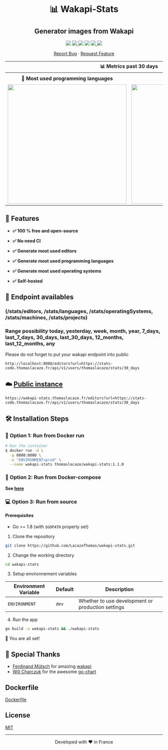 <h1 align="center">
📊 Wakapi-Stats
</h1>

<h2 align="center">
Generator images from Wakapi
</h2>

<p align="center">

  <img src="https://badges.fw-web.space/github/v/release/lacazethomas/wakapi-stats">

  <a href="https://goreportcard.com/report/github.com/LacazeThomas/wakapi-stats">
    <img src="https://goreportcard.com/badge/github.com/LacazeThomas/wakapi-stats">
  </a>
  
  <img src="https://badges.fw-web.space/github/languages/code-size/lacazethomas/wakapi-stats">

  <img src="https://badges.fw-web.space/github/license/LacazeThomas/wakapi-stats">
  
  <a href="https://drone.thomaslacaze.fr/LacazeThomas/wakapi-stats">
    <img src="https://drone.thomaslacaze.fr/api/badges/LacazeThomas/wakapi-stats/status.svg">
  </a>

  <a href="https://coveralls.io/github/LacazeThomas/wakapi-stats?branch=main">
    <img src="https://coveralls.io/repos/github/LacazeThomas/wakapi-stats/badge.svg?branch=main">
  </a>
</p>

<p align="center">
    <a href="https://github.com/LacazeThomas/wakapi-stats/issues/new/choose">Report Bug</a>
    ·
    <a href="https://github.com/LacazeThomas/wakapi-stats/issues/new/choose">Request Feature</a>
</p>


<table>
  <tr>
    <th colspan="2" align="center">
      📊 Metrics past 30 days
    </th>
  </tr>
  <tr>
    <th>💬 Most used programming languages</th>
    <th>🛠️ Most used editors</th>
  </tr>
  <tr>
    <td align="center">
      <img alt="" width="380" src="https://wakapi-stats.thomaslacaze.fr/languages?url=https://stats-code.thomaslacaze.fr/api/v1/users/thomaslacaze/stats/last_30_days">
      <img width="800" height="1" alt="">
    </td>
    <td align="center">
      <img alt="" width="380" src="https://wakapi-stats.thomaslacaze.fr/editors?url=https://stats-code.thomaslacaze.fr/api/v1/users/thomaslacaze/stats/last_30_days">
      <img width="800" height="1" alt="">
    </td>
  </tr>
</table>

## 🧐 Features

- **✅ 100 % free and open-source**

- **✅ No need CI**

- **✅ Generate most used editors**

- **✅ Generate most used programming languages**

- **✅ Generate most used operating systems**

- **✅ Self-hosted**

## 🔧 Endpoint availables 
### (/stats/editors, /stats/languages, /stats/operatingSystems, /stats/machines, /stats/projects)

### Range possibility today, yesterday, week, month, year, 7_days, last_7_days, 30_days, last_30_days, 12_months, last_12_months, any

Please do not forget to put your wakapi endpoint into public 
```
http://localhost:8080/editors?url=https://stats-code.thomaslacaze.fr/api/v1/users/thomaslacaze/stats/30_days
```

## ☁️ [Public instance](https://wakapi-stats.thomaslacaze.fr)
```
https://wakapi-stats.thomaslacaze.fr/editors?url=https://stats-code.thomaslacaze.fr/api/v1/users/thomaslacaze/stats/30_days
```

## 🛠️ Installation Steps

### 🐳 Option 1: Run from Docker run 
```bash
# Run the container
$ docker run -d \
  -p 8080:8080 \
  -e "ENVIRONMENT=prod" \
  --name wakapi-stats thomaslacaze/wakapi-stats:1.1.0
```

### 🐳 Option 2: Run from Docker-compose
**See [here](https://github.com/LacazeThomas/wakapi-stats/blob/main/docker-compose.yml)** 

### 💻 Option 3: Run from source
#### Prerequisites
* Go >= 1.8 (with `$GOPATH` properly set)

1. Clone the repository

```bash
git clone https://github.com/LacazeThomas/wakapi-stats.git
```

2. Change the working directory

```bash
cd wakapi-stats
```

3. Setup environnement variables

| Environment Variable      | Default      | Description                                                         |
|---------------------------|--------------|---------------------------------------------------------------------|
| `ENVIRONMENT`               | `dev`          | Whether to use development or production settings                  |

4. Run the app

```bash
go build -o wakapi-stats && ./wakapi-stats
```

🌟 You are all set!


## 🙇 Special Thanks

- [Ferdinand Mütsch](https://github.com/muety) for amazing [wakapi](https://github.com/muety/wakapi)
- [Will Charczuk](https://github.com/wcharczuk) for the awesome [go-chart](https://github.com/wcharczuk/go-chart)


## Dockerfile

<a href="https://github.com/LacazeThomas/wakapi-stats/blob/main/Dockerfile">Dockerfile</a>
## License

<a href="https://github.com/LacazeThomas/wakapi-stats/blob/main/LICENSE">MIT</a>

<hr>
<p align="center">
Developed with ❤️ in France 
</p>

